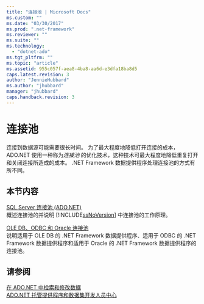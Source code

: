 ```yaml
---
title: "连接池 | Microsoft Docs"
ms.custom: ""
ms.date: "03/30/2017"
ms.prod: ".net-framework"
ms.reviewer: ""
ms.suite: ""
ms.technology: 
  - "dotnet-ado"
ms.tgt_pltfrm: ""
ms.topic: "article"
ms.assetid: 955c057f-aea8-4ba8-aa6d-e3dfa18ba8d5
caps.latest.revision: 3
author: "JennieHubbard"
ms.author: "jhubbard"
manager: "jhubbard"
caps.handback.revision: 3
---
```

# 连接池
连接到数据源可能需要很长时间。  为了最大程度地降低打开连接的成本，ADO.NET 使用一种称为*连接池* 的优化技术，这种技术可最大程度地降低重复打开和关闭连接所造成的成本。  .NET Framework 数据提供程序处理连接池的方式有所不同。  
  
## 本节内容  
 [SQL Server 连接池 \(ADO.NET\)](../../../../docs/framework/data/adonet/sql-server-connection-pooling.md)  
 概述连接池的并说明 [!INCLUDE[ssNoVersion](../../../../includes/ssnoversion-md.md)] 中连接池的工作原理。  
  
 [OLE DB、ODBC 和 Oracle 连接池](../../../../docs/framework/data/adonet/ole-db-odbc-and-oracle-connection-pooling.md)  
 说明适用于 OLE DB 的 .NET Framework 数据提供程序、适用于 ODBC 的 .NET Framework 数据提供程序和适用于 Oracle 的 .NET Framework 数据提供程序的连接池。  
  
## 请参阅  
 [在 ADO.NET 中检索和修改数据](../../../../docs/framework/data/adonet/retrieving-and-modifying-data.md)   
 [ADO.NET 托管提供程序和数据集开发人员中心](http://go.microsoft.com/fwlink/?LinkId=217917)